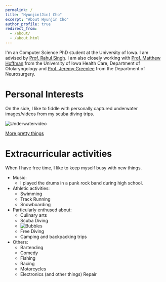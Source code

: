 ```yaml
---
permalink: /
title: "Hyunjin(Jin) Cho"
excerpt: "About Hyunjin Cho"
author_profile: true
redirect_from: 
  - /about/
  - /about.html
---
```


I'm an Computer Science PhD student at the University of Iowa. I am advised by [Prof. Rahul Singh](https://cs.uiowa.edu/people/rahul-singh). I am also closely working with [Prof. Matthew Hoffman](https://uihc.org/providers/matthew-hoffman) from the University of Iowa Health Care, Department of Otolaryngology and [Prof. Jeremy Greenlee](https://medicine.uiowa.edu/neurosurgery/profile/jeremy-greenlee) from the Department of Neurosurgery.

Personal Interests
======
On the side, I like to fiddle with personally captured underwater images/videos from my scuba diving trips.

![Underwatervideo](http://UIowaJinCho.github.io/images/underwater.gif)


[More pretty things](https://www.linkedin.com/posts/ipdiss_gopro-diveroid-underwatercamera-activity-6912387474770075648-sKWI?utm_source=share&utm_medium=member_desktop)


Extracurricular activities
======
When I have free time, I like to keep myself busy with new things.

* Music:
  * I played the drums in a punk rock band during high school.
* Athletic activities:
  * Swimming 
  * Track Running 
  * Snowboarding
* Particularly enthused about:
  * Culinary arts
  * Scuba Diving
  * ![Bubbles](http://UIowaJinCho.github.io/images/bubbles.gif)
  * Free Diving
  * Camping and backpacking trips
* Others:
  * Bartending
  * Comedy
  * Fishing
  * Racing
  * Motorcycles
  * Electronics (and other things) Repair